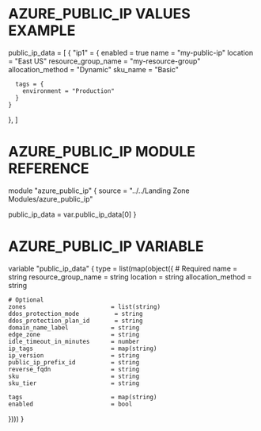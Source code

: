 # AZURE_PUBLIC_IP VALUES EXAMPLE
public_ip_data = [
  {
    "ip1" = {
      enabled            = true
      name               = "my-public-ip"
      location           = "East US"
      resource_group_name = "my-resource-group"
      allocation_method  = "Dynamic"
      sku_name           = "Basic"

      tags = {
        environment = "Production"
      }
    }
  },
]

# AZURE_PUBLIC_IP MODULE REFERENCE
module "azure_public_ip" {
  source = "../../Landing Zone Modules/azure_public_ip"

  public_ip_data = var.public_ip_data[0]
}

# AZURE_PUBLIC_IP VARIABLE
variable "public_ip_data" {
  type = list(map(object({
    # Required
    name                = string
    resource_group_name = string
    location            = string
    allocation_method   = string

    # Optional
    zones                        = list(string)
    ddos_protection_mode          = string
    ddos_protection_plan_id       = string
    domain_name_label            = string
    edge_zone                    = string
    idle_timeout_in_minutes      = number
    ip_tags                      = map(string)
    ip_version                   = string
    public_ip_prefix_id          = string
    reverse_fqdn                 = string
    sku                          = string
    sku_tier                     = string

    tags                         = map(string)
    enabled                      = bool
  })))
}